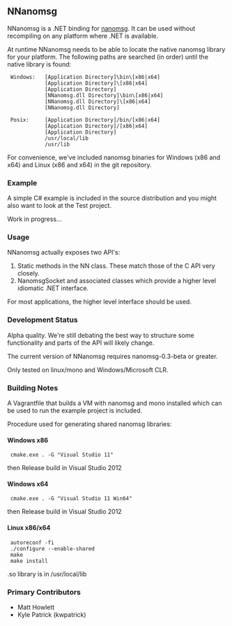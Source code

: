 ## NNanomsg

NNanomsg is a .NET binding for <a href="http://nanomsg.org">nanomsg</a>. It can be used without recompiling
on any platform where .NET is available.

At runtime NNanomsg needs to be able to locate the native nanomsg library for your platform. The following 
paths are searched (in order) until the native library is found:

     Windows:   [Application Directory]\bin\[x86|x64]
                [Application Directory]\[x86|x64]
                [Application Directory]
                [NNanomsg.dll Directory]\bin\[x86|x64]
                [NNanomsg.dll Directory]\[x86|x64]
                [NNanomsg.dll Directory]

     Posix:     [Application Directory]/bin/[x86|x64]
                [Application Directory]/[x86|x64]
                [Application Directory]
                /usr/local/lib
                /usr/lib

For convenience, we've included nanomsg binaries for Windows (x86 and x64) and Linux (x86 and x64) in the 
git repository.

### Example

A simple C# example is included in the source distribution and you might also want to look at the Test
project.

Work in progress...

### Usage

NNanomsg actually exposes two API's:

 1. Static methods in the NN class. These match those of the C API very closely.
 2. NanomsgSocket and associated classes which provide a higher level idiomatic .NET interface.

For most applications, the higher level interface should be used.


### Development Status

Alpha quality. We're still debating the best way to structure some functionality and parts of the API will likely change.

The current version of NNanomsg requires nanomsg-0.3-beta or greater.

Only tested on linux/mono and Windows/Microsoft CLR.


### Building Notes

A Vagrantfile that builds a VM with nanomsg and mono installed which can be used to run the example project 
is included.

Procedure used for generating shared nanomsg libraries: 

#### Windows x86

     cmake.exe . -G "Visual Studio 11"

then Release build in Visual Studio 2012

#### Windows x64

     cmake.exe . -G "Visual Studio 11 Win64"

then Release build in Visual Studio 2012

#### Linux x86/x64

     autoreconf -fi
     ./configure --enable-shared
     make
     make install

.so library is in /usr/local/lib

### Primary Contributors

  * Matt Howlett
  * Kyle Patrick (kwpatrick)
